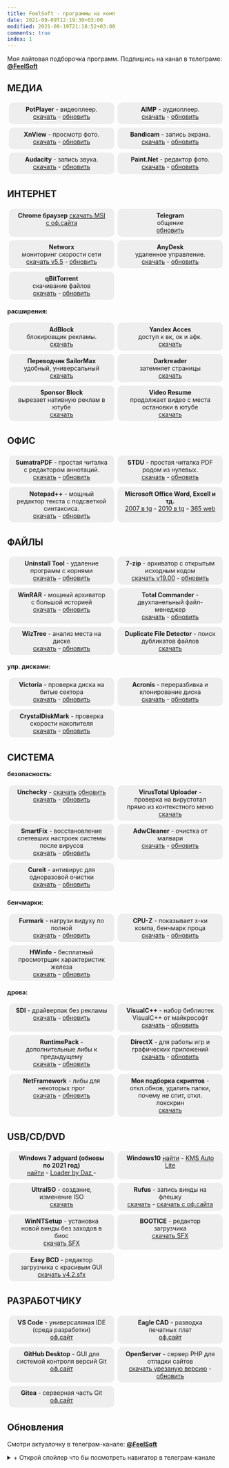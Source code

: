 ```yaml
---
title: FeelSoft - программы на комп
date: 2021-09-09T12:19:30+03:00
modified: 2021-09-19T21:18:52+03:00
comments: true
index: 1
---
```


Моя лайтовая подборочка программ. Подпишись на канал в телеграме: [**@FeelSoft**](https://t.me/s/FeelSoft)

<style>
.drid {
	overflow: hidden; 
	flex-wrap: wrap;
	}
.grid ul {  
	//display: table;
	//flex-wrap: wrap;
	display: flex;
	flex-flow: row wrap;
	padding: 0;
	}
.grid li {
	text-align:center;
	float: left;
	box-sizing: border-box;
	width: calc(50% - 8px);
	padding: 7px 10px;
	background: #eee;
	margin: 4px; 
	list-style-type: none;
	min-height: 50px;
	//height: 5em;
	padding-left: 15px;
	padding-right: 15px;
	border-radius: 10px;
	}
</style>

<div class="grid" markdown="1">


## **МЕДИА**

- **PotPlayer** - видеоплеер.  
[скачать](#) -
[обновить](#)
- **AIMP** - аудиоплеер.  
[скачать](#) -
[обновить](#)
- **XnView** - просмотр фото.  
[скачать](#) -
[обновить](#)
- **Bandicam** - запись экрана.  
[скачать](#) -
[обновить](#)
- **Audacity** - запись звука.  
[скачать](#) -
[обновить](#)
- **Paint.Net** - редактор фото.  
[скачать](#) -
[обновить](#)


## **ИНТЕРНЕТ**
- **Chrome браузер**
  [скачать MSI с оф.сайта](#)
- **Telegram**<br>общение<br>
  [обновить](#)
- **Networx**<br>мониторинг скорости сети<br>
  [скачать v5.5](#) -
  [обновить](#)
- **AnyDesk**<br>удаленное управление.<br>
  [скачать](#) -
  [обновить](#)
- **qBitTorrent**<br>скачивание файлов<br>
  [скачать](#) -
  [обновить](#)

**расширения:** 
- **AdBlock**<br>блокировщик рекламы.<br>
  [скачать](#)
- **Yandex Acces**<br>доступ к вк, ок и афк.<br>
  [скачать](#)
- **Переводчик SailorMax**<br>удобный, универсальный<br>
  [скачать](#)
- **Darkreader**<br>затемняет страницы<br>
  [скачать](#)
- **Sponsor Block**<br>вырезает нативную реклам в ютубе<br>
  [скачать](#)
- **Video Resume**<br>продолжает видео с места остановки в ютубе<br>
  [скачать](#)

## **ОФИС**
- **SumatraPDF** - простая читалка с редактором аннотаций.  
  [скачать](#) -
  [обновить](#)
- **STDU** - простая читалка PDF родом из нулевых.  
  [скачать](#) -
  [обновить](#)
- **Notepad++** - мощный редактор текста с подсветкой синтаксиса.     
  [скачать](#) - 
  [обновить](https://notepad-plus-plus.org/downloads/)
- **Microsoft Office Word, Excell и тд.**  
  [2007 в tg](#) -
  [2010 в tg](#) -
  [365 web](#)


## **ФАЙЛЫ**
- **Uninstall Tool** - удаление программ с корнями  
[скачать](#) -
[обновить](#)
- **7-zip** - архиватор с открытым исходным кодом  
[скачать v19.00](#) -
[обновить](#)
- **WinRAR** - мощный архиватор с большой историей  
[скачать](#) -
[обновить](#)
- **Total Commander** - двухпанельный файл-менеджер  
[скачать](#) -
[обновить](#)
- **WizTree** - анализ места на диске  
[скачать](#) -
[обновить](#)
- **Duplicate File Detector** - поиск дубликатов файлов  
[скачать](#)

**упр. дисками:**   
- **Victoria** - проверка диска на битые сектора  
[скачать](#) -
[обновить](#)
- **Acronis** - переразбивка и клонирование диска  
[скачать](#) -
[обновить](#)
- **CrystalDiskMark** - проверка скорости накопителя  
[скачать](#) -
[обновить](#)

## **СИСТЕМА**
**безопасность:** 
- **Unchecky** - [скачать](#) [обновить](#)  
[скачать](#) -
[обновить](#)
- **VirusTotal Uploader** - проверка на вирустотал прямо из контекстного меню  
[скачать](#)
- **SmartFix** - восстановление слетевших настроек системы после вирусов  
[скачать](#) -
[обновить](#)
- **AdwCleaner** - очистка от малвари  
[скачать](#) -
[обновить](#)
- **Cureit** - антивирус для одноразовой очистки  
[скачать](#) -
[обновить](#)

**бенчмарки:** 
- **Furmark** - нагрузи видуху по полной  
[скачать](#) -
[обновить](#)
- **CPU-Z** - показывает х-ки компа, бенчмарк проца  
[скачать](#) -
[обновить](#)
- **HWinfo** - бесплатный просмотрщик характеристик железа  
[скачать](#) -
[обновить](#)

**дрова:** 
- **SDI** - драйверпак без рекламы  
[скачать](#) -
[обновить](#)
- **VisualC++** - набор библиотек VisualC++ от майкрософт  
[скачать](#) -
[обновить](#)
- **RuntimePack** - дополнительные либы к предыдущему  
[скачать](#) -
[обновить](#)
- **DirectX** - для работы игр и графических приложений  
[скачать](#) -
[обновить](#)
- **NetFramework** - либы для некоторых прог  
[скачать](#) -
[обновить](#)
- **Моя подборка скриптов** - откл.обнов, удалить папки, почему не спит, откл. локскрин  
[скачать](#)

## **USB/CD/DVD**
- **Windows 7 adguard (обновы по 2021 год)**  
[найти](#) -
[Loader by Daz ](#) -
- **Windows10**
[найти](#) - 
[KMS Auto Lite](#) 
- **UltraISO** - создание, изменение ISO  
[скачать](#)
- **Rufus** - запись винды на флешку  
[скачать](#) -
[скачать с оф.сайта](#)
- **WinNTSetup** - установка новой винды без заходов в биос  
[скачать SFX](#)
- **BOOTICE** - редактор загрузчика  
[скачать SFX](#)
- **Easy BCD** - редактор загрузчика с красивым GUI    
[скачать v4.2.sfx](https://tlgur.com/d/4rqo5v7g)

## **РАЗРАБОТЧИКУ**
- **VS Code** - универсаляная IDE (среда разработки)    
[оф.сайт](#)
- **Eagle CAD** - разводка печатных плат  
[оф.сайт](#)
- **GitHub Desktop** - GUI для системой контроля версий Git  
[оф.сайт](#)
- **OpenServer** - сервер PHP для отладки сайтов  
[скачать урезаную версию](#) -
[обновить](#)
- **Gitea** - серверная часть Git
[оф.сайт](#)


</div>

## **Обновления**
Смотри актуалочку в телеграм-канале: <a href="https://t.me/s/FeelSoft"><b>@FeelSoft</b></a>

<details markdown="1"><summary markdown="0">+ Открой спойлер что бы посмотреть навигатор в телеграм-канале</summary>
<center><a style="font-size: 13px;" href="https://t.me/s/FeelSoftWin/125"><strong>t.me/FeelSoftWin</strong></a></center>  
<script async src="https://telegram.org/js/telegram-widget.js?15" data-telegram-post="FeelSoftWin/125" data-width="100%"></script>
</details>
